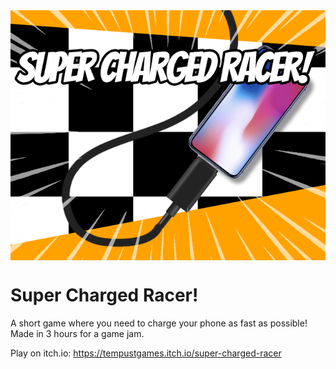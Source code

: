 <img src="Screenshots/CoverImage.png" style="display: block; margin-left: auto; margin-right: auto; margin-bottom: 20px">

# Super Charged Racer!

A short game where you need to charge your phone as fast as possible! Made in 3 hours for a game jam.

Play on itch.io: https://tempustgames.itch.io/super-charged-racer

